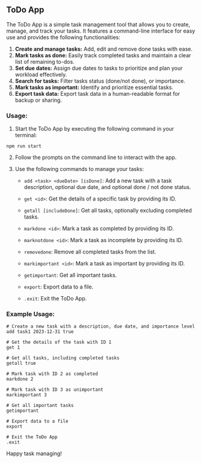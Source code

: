## ToDo App

The ToDo App is a simple task management tool that allows you to create, manage, and track your tasks. It features a command-line interface for easy use and provides the following functionalities:

1. **Create and manage tasks:** Add, edit and remove done tasks with ease.
2. **Mark tasks as done:** Easily track completed tasks and maintain a clear list of remaining to-dos.
3. **Set due dates:** Assign due dates to tasks to prioritize and plan your workload effectively.
4. **Search for tasks:** Filter tasks status (done/not done), or importance.
5. **Mark tasks as important:** Identify and prioritize essential tasks.
6. **Export task data:** Export task data in a human-readable format for backup or sharing.

### Usage:

1. Start the ToDo App by executing the following command in your terminal:

```
npm run start
```

2. Follow the prompts on the command line to interact with the app.

3. Use the following commands to manage your tasks:

   - `add <task> <dueDate> [isDone]`: Add a new task with a task description, optional due date, and optional done / not done status.

   - `get <id>`: Get the details of a specific task by providing its ID.

   - `getall [includeDone]`: Get all tasks, optionally excluding completed tasks.

   - `markdone <id>`: Mark a task as completed by providing its ID.

   - `marknotdone <id>`: Mark a task as incomplete by providing its ID.

   - `removedone`: Remove all completed tasks from the list.

   - `markimportant <id>`: Mark a task as important by providing its ID.

   - `getimportant`: Get all important tasks.

   - `export`: Export data to a file. 

   - `.exit`: Exit the ToDo App.


### Example Usage:

```
# Create a new task with a description, due date, and importance level
add task1 2023-12-31 true

# Get the details of the task with ID 1
get 1

# Get all tasks, including completed tasks
getall true

# Mark task with ID 2 as completed
markdone 2

# Mark task with ID 3 as unimportant
markimportant 3

# Get all important tasks
getimportant

# Export data to a file
export

# Exit the ToDo App
.exit
```

Happy task managing!